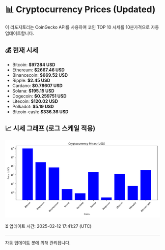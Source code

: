 
# 📊 Cryptocurrency Prices (Updated)

이 리포지토리는 CoinGecko API를 사용하여 코인 TOP 10 시세를 10분가격으로 자동 업데이트합니다.

## 💰 현재 시세
- Bitcoin: **$97284 USD**
- Ethereum: **$2667.46 USD**
- Binancecoin: **$669.52 USD**
- Ripple: **$2.45 USD**
- Cardano: **$0.78607 USD**
- Solana: **$195.15 USD**
- Dogecoin: **$0.259751 USD**
- Litecoin: **$120.02 USD**
- Polkadot: **$5.19 USD**
- Bitcoin-cash: **$336.36 USD**

## 📈 시세 그래프 (로그 스케일 적용)
![Crypto Prices](crypto_prices.png)

⏳ 업데이트 시간: 2025-02-12 17:41:27 (UTC)

---
자동 업데이트 봇에 의해 관리됩니다.
